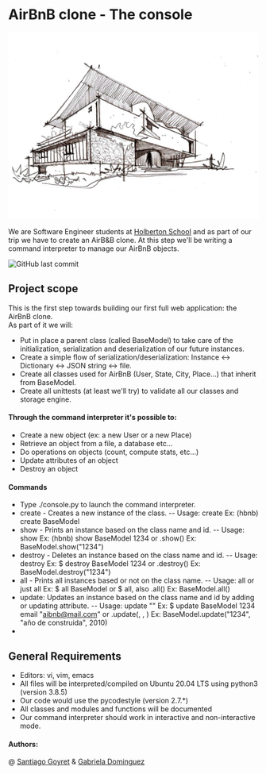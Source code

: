 # AirBnB clone - The console

![image](https://github.com/BergeDios/AirBnB_clone/blob/gaby/5153a3c8fd500f43fc16854acb8c1ed0.jpg)

We are Software Engineer students at  [Holberton School](https://www.holbertonschool.com/) and as part of our trip we have to create an AirB&B clone. At this step we'll be writing a command interpreter to manage our AirBnB objects.


![GitHub last commit](https://img.shields.io/github/last-commit/BergeDios/AirBnB_clone)


## Project scope
This is the first step towards building our first full web application: the AirBnB clone.\
As part of it we will:
- Put in place a parent class (called BaseModel) to take care of the initialization, serialization and deserialization of our future instances.
- Create a simple flow of serialization/deserialization: Instance <-> Dictionary <-> JSON string <-> file.
- Create all classes used for AirBnB (User, State, City, Place…) that inherit from BaseModel.
- Create all unittests (at least we'll try) to validate all our classes and storage engine.

#### Through the command interpreter it's possible to:
- Create a new object (ex: a new User or a new Place)
- Retrieve an object from a file, a database etc…
- Do operations on objects (count, compute stats, etc…)
- Update attributes of an object
- Destroy an object

#### Commands
- Type ./console.py to launch the command interpreter.
- create - Creates a new instance of the class.
-- Usage: create <class name> Ex: (hbnb) create BaseModel
- show - Prints an instance based on the class name and id.
-- Usage: show <class name> <id> Ex: (hbnb) show BaseModel 1234 or <class name>.show(<id>) Ex: BaseModel.show("1234")
- destroy - Deletes an instance based on the class name and id.
-- Usage: destroy <class name> <id> Ex: $ destroy BaseModel 1234 or <class name>.destroy(<id>) Ex: BaseModel.destroy("1234")
- all - Prints all instances based or not on the class name.
-- Usage: all <class name> or just all Ex: $ all BaseModel or $ all, also <class name>.all() Ex: BaseModel.all()
- update: Updates an instance based on the class name and id by adding or updating attribute.
-- Usage: update <class name> <id> <attribute name> "<attribute value>" Ex: $ update BaseModel 1234 email "aibnb@mail.com" or <class name>.update(<id>, <attribute name>, <attribute value>) Ex: BaseModel.update("1234", "año de construida", 2010)
- 
## General Requirements
- Editors: vi, vim, emacs
- All files will be interpreted/compiled on Ubuntu 20.04 LTS using python3 (version 3.8.5)
- Our code would use the pycodestyle (version 2.7.*)
- All classes and modules and functions will be documented
- Our command interpreter should work in interactive and non-interactive mode.

#### Authors: 
@ [Santiago Goyret](https://github.com/BergeDios) & [Gabriela Dominguez](https://github.com/Gaby-Do)

